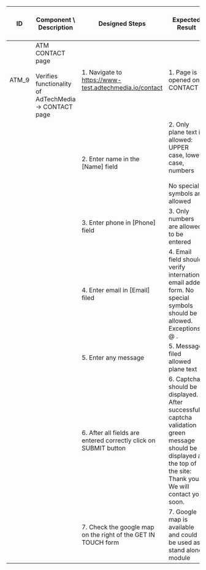 | ID | Component \ <br> Description  | Designed Steps       |Expected Result     |	Created By \ <br> Last Updated |
| -- | -- | -- | -- | -- |
| ATM_9 | ATM CONTACT page <br> <br>  Verifies functionality of AdTechMedia -> CONTACT page | 1. Navigate to https://www-test.adtechmedia.io/contact | 1. Page is opened on CONTACT         | Alexandr Urita \ <br> 15.06.2017 |
|       |       | 2. Enter name in the [Name] field |     2. Only plane text is allowed: <br> UPPER case, lower case, numbers <br> <br> No special symbols are allowed |    |  
|       |       | 3. Enter phone in [Phone] field |       3. Only numbers are allowed to be entered |    |
|       |      | 4. Enter email in [Email] filed |    4. Email field should verify international email added form. No special symbols should be allowed. Exceptions: @ . | |
|       |      | 5. Enter any message |    5. Message filed allowed plane text | |
|       |      | 6. After all fields are entered correctly click on SUBMIT button |    6. Captcha should be displayed. <br> After successful captcha validation green message should be displayed at the top of the site: <br> Thank you. We will contact you soon. | |
|       |      | 7. Check the google map on the right of the GET IN TOUCH form |    7. Google map is available and could be used as stand alone module ||
